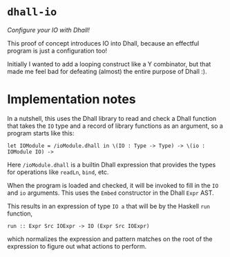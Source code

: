 
# `dhall-io`

*Configure your IO with Dhall!*

This proof of concept introduces IO into Dhall, because an effectful program is just a configuration too!

Initially I wanted to add a looping construct like a Y combinator, but that made me feel bad for defeating (almost) the entire purpose of Dhall :).

# Implementation notes

In a nutshell, this uses the Dhall library to read and check a Dhall function that takes the `IO` type and a record of library functions as an argument, so a program starts like this:

    let IOModule = /ioModule.dhall in \(IO : Type -> Type) -> \(io : IOModule IO) ->

Here `/ioModule.dhall` is a builtin Dhall expression that provides the types for operations like `readLn`, `bind`, etc.

When the program is loaded and checked, it will be invoked to fill in the `IO` and `io` arguments. This uses the `Embed` constructor in the Dhall `Expr` AST.

This results in an expression of type `IO a` that will be by the Haskell `run` function,

    run :: Expr Src IOExpr -> IO (Expr Src IOExpr)

which normalizes the expression and pattern matches on the root of the expression to figure out what actions to perform.
